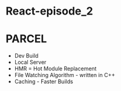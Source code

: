# React-episode_2

# PARCEL
- Dev Build
- Local Server
- HMR = Hot Module Replacement
- File Watching Algorithm - written in C++
- Caching - Faster Builds
